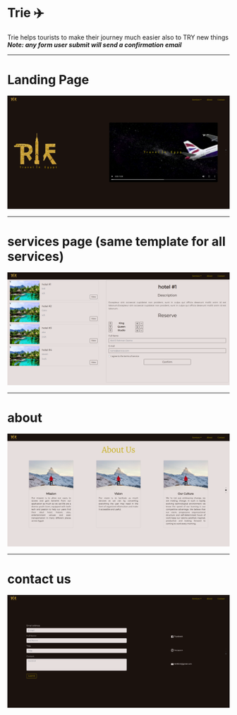 # Trie :airplane:
Trie helps tourists to make their journey much easier also to TRY new things <br />
***Note: any form user submit will send a confirmation email***
*********************
# Landing Page 
![cover page](/screenShots/cover.png)
*********************
# services page (same template for all services) 
![hotel page](/screenShots/hotel.png)
*********************
# about 
![about page](/screenShots/about.png)
*********************
# contact us 
![cover page](/screenShots/contactus.png)
